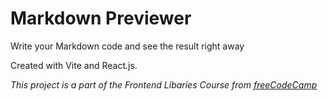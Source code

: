 # Markdown Previewer

Write your Markdown code and see the result right away

Created with Vite and React.js.

_This project is a part of the Frontend Libaries Course from [freeCodeCamp](https://www.freecodecamp.org/)_
